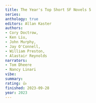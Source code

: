 ```yaml
---
title: The Year's Top Short SF Novels 5
series:
anthology: true
editors: Allan Kaster
authors:
- Cory Doctrow,
- Ken Liu,
- John Murphy,
- Jay O'Connell,
- William Preston,
- Alastair Reynolds
narrators:
- Tom Dheere
- Nancy Linari
vibe:
summary:
rating: 👍
finished: 2023-09-28
year: 2023
---
```

